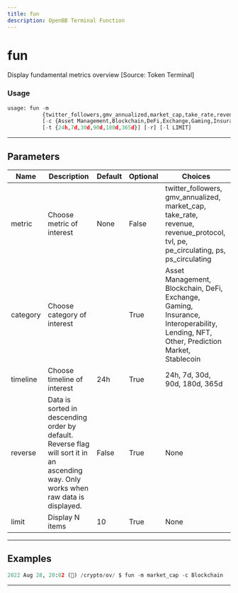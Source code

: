 ```yaml
---
title: fun
description: OpenBB Terminal Function
---
```


# fun

Display fundamental metrics overview [Source: Token Terminal]

### Usage

```python
usage: fun -m
           {twitter_followers,gmv_annualized,market_cap,take_rate,revenue,revenue_protocol,tvl,pe,pe_circulating,ps,ps_circulating}
           [-c {Asset Management,Blockchain,DeFi,Exchange,Gaming,Insurance,Interoperability,Lending,NFT,Other,Prediction Market,Stablecoin}]
           [-t {24h,7d,30d,90d,180d,365d}] [-r] [-l LIMIT]
```

---

## Parameters

| Name | Description | Default | Optional | Choices |
| ---- | ----------- | ------- | -------- | ------- |
| metric | Choose metric of interest | None | False | twitter_followers, gmv_annualized, market_cap, take_rate, revenue, revenue_protocol, tvl, pe, pe_circulating, ps, ps_circulating |
| category | Choose category of interest |  | True | Asset Management, Blockchain, DeFi, Exchange, Gaming, Insurance, Interoperability, Lending, NFT, Other, Prediction Market, Stablecoin |
| timeline | Choose timeline of interest | 24h | True | 24h, 7d, 30d, 90d, 180d, 365d |
| reverse | Data is sorted in descending order by default. Reverse flag will sort it in an ascending way. Only works when raw data is displayed. | False | True | None |
| limit | Display N items | 10 | True | None |
---

## Examples

```python
2022 Aug 28, 20:02 (🦋) /crypto/ov/ $ fun -m market_cap -c Blockchain
```

---


